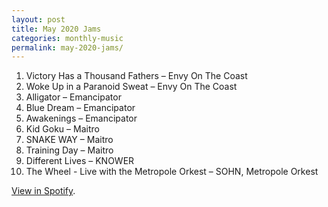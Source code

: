 ```yaml
---
layout: post
title: May 2020 Jams
categories: monthly-music
permalink: may-2020-jams/
---
```


1. Victory Has a Thousand Fathers – Envy On The Coast
2. Woke Up in a Paranoid Sweat – Envy On The Coast
3. Alligator – Emancipator
4. Blue Dream – Emancipator
5. Awakenings – Emancipator
6. Kid Goku – Maitro
7. SNAKE WAY – Maitro
8. Training Day – Maitro
9. Different Lives – KNOWER
10. The Wheel - Live with the Metropole Orkest – SOHN, Metropole Orkest

[View in Spotify][spotify].  

[spotify]: https://open.spotify.com/playlist/2xoF1l4GbigRJ24K6A3rgf?si=FOZP7yQVS0OmfnerboLTLw